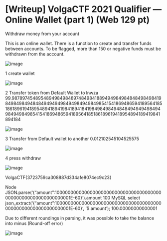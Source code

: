 # [Writeup] VolgaCTF 2021 Qualifier — Online Wallet (part 1) (Web 129 pt) 
Withdraw money from your account

This is an online wallet. There is a function to create and transfer funds between accounts.
To be flagged, more than 150 or negative funds must be withdrawn from the account.

![image](https://user-images.githubusercontent.com/81301788/112891885-dd147680-9102-11eb-8027-04b5b46a1753.png)

1 create wallet

![image](https://user-images.githubusercontent.com/81301788/112892183-341a4b80-9103-11eb-8ab0-ea6b5eb8f0ff.png)


2 Transfer token from Default Wallet to lnwza 99.98789745489548949849848974849841889494984984848498498419849849849484849494949849498494984985415418694865941895641851861896194189548941894198418941841984984984948484949494984949849498498541541869486594189564185186189619418954894189419841894184

![image](https://user-images.githubusercontent.com/81301788/112892008-0208e980-9103-11eb-8d81-f8ada57fe581.png)

3 Transfer from Default wallet to another 0.012102545104525575

![image](https://user-images.githubusercontent.com/81301788/112892284-544a0a80-9103-11eb-86d7-2f33df080311.png)

4 press withdraw

![image](https://user-images.githubusercontent.com/81301788/112892438-82c7e580-9103-11eb-95dc-eb71c2ae5d9e.png)

VolgaCTF{3723759ca308887d334afe8074ec9c23}

Node JSON.parse(‘{“amount”:100000000000000000000000000000000000000000000000000000000000001E-60}’).amount 100 MySQL select json_extract(‘{“amount”:100000000000000000000000000000000000000000000000000000000000001E-60}’, ‘$.amount’); 100.00000000000001

Due to different roundings in parsing, it was possible to take the balance into minus (Round-off error)

![image](https://user-images.githubusercontent.com/81301788/112892534-a0954a80-9103-11eb-8898-0590318b67c8.png)



